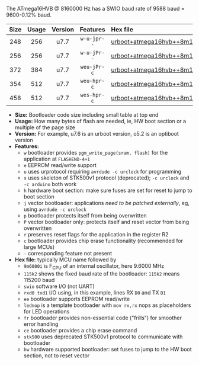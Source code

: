 The ATmega16HVB @ 8160000 Hz has a SWIO baud rate of 9588 baud = 9600-0.12% baud.

|Size|Usage|Version|Features|Hex file|
|:-:|:-:|:-:|:-:|:--|
|248|256|u7.7|`w-u-jpr--`|[urboot+atmega16hvb++8m1600i++++9k6_swio_rxb0_txb1_lednop.hex](https://raw.githubusercontent.com/stefanrueger/urboot.hex/main/mcus/atmega16hvb/internal_oscillator/fint++8m1600_Hz/br++++9k6_bps/urboot+atmega16hvb++8m1600i++++9k6_swio_rxb0_txb1_lednop.hex)|
|256|256|u7.7|`w-u-jPr--`|[urboot+atmega16hvb++8m1600i++++9k6_swio_rxb0_txb1.hex](https://raw.githubusercontent.com/stefanrueger/urboot.hex/main/mcus/atmega16hvb/internal_oscillator/fint++8m1600_Hz/br++++9k6_bps/urboot+atmega16hvb++8m1600i++++9k6_swio_rxb0_txb1.hex)|
|372|384|u7.7|`weu-jPr-c`|[urboot+atmega16hvb++8m1600i++++9k6_swio_rxb0_txb1_ee_lednop_fr_ce.hex](https://raw.githubusercontent.com/stefanrueger/urboot.hex/main/mcus/atmega16hvb/internal_oscillator/fint++8m1600_Hz/br++++9k6_bps/urboot+atmega16hvb++8m1600i++++9k6_swio_rxb0_txb1_ee_lednop_fr_ce.hex)|
|354|512|u7.7|`weu-hpr-c`|[urboot+atmega16hvb++8m1600i++++9k6_swio_rxb0_txb1_ee_lednop_fr_ce_hw.hex](https://raw.githubusercontent.com/stefanrueger/urboot.hex/main/mcus/atmega16hvb/internal_oscillator/fint++8m1600_Hz/br++++9k6_bps/urboot+atmega16hvb++8m1600i++++9k6_swio_rxb0_txb1_ee_lednop_fr_ce_hw.hex)|
|458|512|u7.7|`wes-hpr-c`|[urboot+atmega16hvb++8m1600i++++9k6_swio_rxb0_txb1_ee_lednop_fr_ce_stk500_hw.hex](https://raw.githubusercontent.com/stefanrueger/urboot.hex/main/mcus/atmega16hvb/internal_oscillator/fint++8m1600_Hz/br++++9k6_bps/urboot+atmega16hvb++8m1600i++++9k6_swio_rxb0_txb1_ee_lednop_fr_ce_stk500_hw.hex)|

- **Size:** Bootloader code size including small table at top end
- **Usage:** How many bytes of flash are needed, ie, HW boot section or a multiple of the page size
- **Version:** For example, u7.6 is an urboot version, o5.2 is an optiboot version
- **Features:**
  + `w` bootloader provides `pgm_write_page(sram, flash)` for the application at `FLASHEND-4+1`
  + `e` EEPROM read/write support
  + `u` uses urprotocol requiring `avrdude -c urclock` for programming
  + `s` uses skeleton of STK500v1 protocol (deprecated); `-c urclock` and `-c arduino` both work
  + `h` hardware boot section: make sure fuses are set for reset to jump to boot section
  + `j` vector bootloader: applications *need to be patched externally*, eg, using `avrdude -c urclock`
  + `p` bootloader protects itself from being overwritten
  + `P` vector bootloader only: protects itself and reset vector from being overwritten
  + `r` preserves reset flags for the application in the register R2
  + `c` bootloader provides chip erase functionality (recommended for large MCUs)
  + `-` corresponding feature not present
- **Hex file:** typically MCU name followed by
  + `9m6000i` is F<sub>CPU</sub> of an internal oscillator, here 9.6000 MHz
  + `115k2` shows the fixed baud rate of the bootloader: `115k2` means 115200 baud
  + `swio` software I/O (not UART)
  + `rxd0 txd1` I/O using, in this example, lines RX `D0` and TX `D1`
  + `ee` bootloader supports EEPROM read/write
  + `lednop` is a template bootloader with `mov rx,rx` nops as placeholders for LED operations
  + `fr` bootloader provides non-essential code ("frills") for smoother error handling
  + `ce` bootloader provides a chip erase command
  + `stk500` uses deprecated STK500v1 protocol to communicate with bootloader
  + `hw` hardware supported bootloader: set fuses to jump to the HW boot section, not to reset vector
